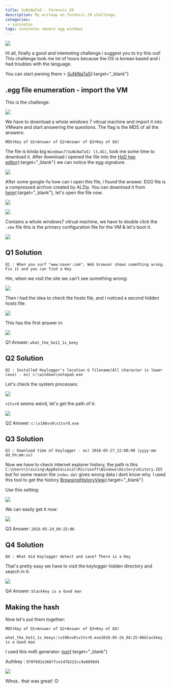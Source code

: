 ```yaml
---
title: SuNiNaTaS - Forensic 29
description: My writeup on forensic 29 challenge.
categories:
 - suninatas
tags: suninatas vmware egg windows
---
```


![](https://i1.daumcdn.net/thumb/C264x200/?fname=https://t1.daumcdn.net/cfile/tistory/99DE7733599504E81D)

Hi all, finally a good and interesting challenge i suggest you to try this out! This challenge took me lot of hours because the OS is korean based and i had troubles with the language.

You can start pwning there > [SuNiNaTaS](http://suninatas.com/){:target="_blank"}

## .egg file enumeration - import the VM

This is the challenge:

![](https://i.imgur.com/0JT2wmF.png)

We have to download a whole windows 7 vitrual machine and import it into VMware and start answering the questions. The flag is the MD5 of all the answers: 

`MD5(Key of Q1+Answer of Q2+Answer of Q3+Key of Q4)`

The file is kinda big `Windows7(SuNiNaTaS) (3,4G)`, took me some time to download it. After download i opened the file into the [HxD hex editor](https://mh-nexus.de/en/hxd/){:target="_blank"} we can notice the egg signature.

![](https://i.imgur.com/ti8lUdg.png)

After some google-fu how can i open this file, i found the answer. EGG file is a compressed archive created by ALZip. You can download it from [here](https://download.cnet.com/ALZip/3000-2250_4-10326198.html){:target="_blank"}, let's open the file now.

![](https://i.imgur.com/3DSB6DR.png)

![](https://i.imgur.com/DhpRKPo.png)

Contains a whole windows7 vitrual machine, we have to double click the `.vmx` file this is the primary configuration file for the VM & let's boot it.

![](https://i.imgur.com/5NyYqNm.png)

## Q1 Solution

`Q1 : When you surf "www.naver.com", Web browser shows something wrong. Fix it and you can find a Key`

Hm, when we visit the site we can't see something wrong:

![](https://i.imgur.com/pWGgkzD.png)

Then i had the idea to check the hosts file, and i noticed a second hidden hosts file:

![](https://i.imgur.com/DxnYPM3.png)

This has the first answer in:

![](https://i.imgur.com/VMqqbeq.png)

Q1 Answer: `what_the_he11_1s_keey`

## Q2 Solution

`Q2 : Installed Keylogger's location & filename(All character is lower case) - ex) c:\windows\notepad.exe`

Let's check the system processes:

![](https://i.imgur.com/zO979OX.png)

`v1tvr0` seems weird, let's get the path of it:

![](https://i.imgur.com/Y5DeEtf.png)

Q2 Answer: `c:\v196vv8\v1tvr0.exe`

## Q3 Solution

`Q3 : Download time of Keylogger - ex) 2016-05-27_22:00:00 (yyyy-mm-dd_hh:mm:ss)`

Now we have to check internet explorer history, the path is this `C:\Users\training\AppData\Local\Microsoft\Windows\History\History.IE5` but for some reason the `index.dat` gives wrong data i dont know why. I used this tool to get the history [BrowsingHistoryView](https://www.nirsoft.net/utils/browsing_history_view.html){:target="_blank"}

Use this setting:

![](https://i.imgur.com/rBztN8I.png)

We can easily get it now:

![](https://i.imgur.com/KgPAjMR.png)

Q3 Answer: `2016-05-24_04:25:06`

## Q4 Solution

`Q4 : What did Keylogger detect and save? There is a Key`

That's pretty easy we have to visit the keylogger hidden directory and search in it:

![](https://i.imgur.com/PcIK7p5.png)

Q4 Answer: `blackkey is a Good man`

## Making the hash

Now let's put them together:

`MD5(Key of Q1+Answer of Q2+Answer of Q3+Key of Q4)`

`what_the_he11_1s_keeyc:\v196vv8\v1tvr0.exe2016-05-24_04:25:06blackkey is a Good man` 

I used this md5 generator: [tool](https://www.md5hashgenerator.com/){:target="_blank"}

Authkey : `970f891e3667fce147b222cc9a8699d4`

![](https://i.imgur.com/ysuNwxK.png)

Whoa.. that was great! :D
